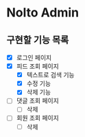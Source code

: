 # Nolto Admin

## 구현할 기능 목록
- [x] 로그인 페이지
- [x] 피드 조회 페이지
    - [x] 텍스트로 검색 기능
    - [x] 수정 기능
    - [x] 삭제 기능
- [ ] 댓글 조회 페이지
    - [ ] 삭제
- [ ] 회원 조회 페이지
    - [ ] 삭제
